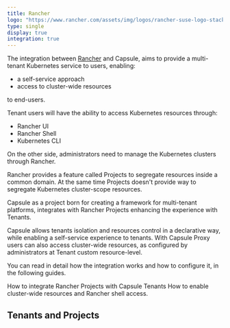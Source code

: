 ```yaml
---
title: Rancher
logo: "https://www.rancher.com/assets/img/logos/rancher-suse-logo-stacked-color.svg"
type: single
display: true
integration: true
---
```


The integration between [Rancher](https://github.com/rancher/rancher) and Capsule, aims to provide a multi-tenant Kubernetes service to users, enabling:

* a self-service approach
* access to cluster-wide resources

to end-users.

Tenant users will have the ability to access Kubernetes resources through:

* Rancher UI
* Rancher Shell
* Kubernetes CLI
  
On the other side, administrators need to manage the Kubernetes clusters through Rancher.

Rancher provides a feature called Projects to segregate resources inside a common domain. At the same time Projects doesn't provide way to segregate Kubernetes cluster-scope resources.

Capsule as a project born for creating a framework for multi-tenant platforms, integrates with Rancher Projects enhancing the experience with Tenants.

Capsule allows tenants isolation and resources control in a declarative way, while enabling a self-service experience to tenants. With Capsule Proxy users can also access cluster-wide resources, as configured by administrators at Tenant custom resource-level.

You can read in detail how the integration works and how to configure it, in the following guides.

How to integrate Rancher Projects with Capsule Tenants
How to enable cluster-wide resources and Rancher shell access.

## Tenants and Projects



